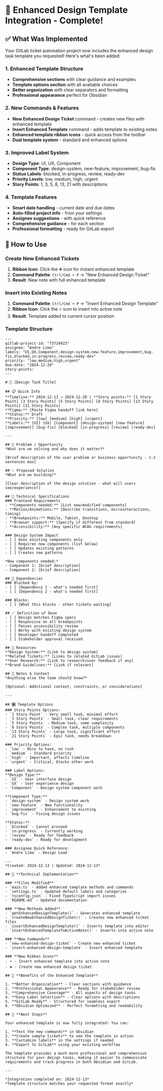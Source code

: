 # 🎨 Enhanced Design Template Integration - Complete!

## ✅ **What Was Implemented**

Your GitLab ticket automation project now includes the enhanced design task template you requested! Here's what's been added:

### **1. Enhanced Template Structure**
- **Comprehensive sections** with clear guidance and examples
- **Template options section** with all available choices
- **Better organization** with clear separators and formatting
- **Professional appearance** perfect for Obsidian

### **2. New Commands & Features**
- **New Enhanced Design Ticket** command - creates new files with enhanced template
- **Insert Enhanced Template** command - adds template to existing notes
- **Enhanced template ribbon icons** - quick access from the toolbar
- **Dual template system** - standard and enhanced options

### **3. Improved Label System**
- **Design Type**: UI, UX, Component
- **Component Type**: design-system, new-feature, improvement, bug-fix
- **Status Labels**: blocked, in-progress, review, ready-dev
- **Priority Levels**: low, medium, high, urgent
- **Story Points**: 1, 3, 5, 8, 13, 21 with descriptions

### **4. Template Features**
- **Smart date handling** - current date and due dates
- **Auto-filled project info** - from your settings
- **Assignee suggestions** - with quick reference
- **Comprehensive guidance** - for each section
- **Professional formatting** - ready for GitLab export

## 🚀 **How to Use**

### **Create New Enhanced Tickets**
1. **Ribbon Icon**: Click the ➕ icon for instant enhanced template
2. **Command Palette**: `Ctrl/Cmd + P` → "New Enhanced Design Ticket"
3. **Result**: New note with full enhanced template

### **Insert into Existing Notes**
1. **Command Palette**: `Ctrl/Cmd + P` → "Insert Enhanced Design Template"
2. **Ribbon Icon**: Click the ⭐ icon to insert into active note
3. **Result**: Template added to current cursor position

### **Template Structure**
```
---
gitlab-project-id: "73724923"
assignee: "Andre Lima"
labels: "UI,UX,Component,design-system,new-feature,improvement,bug-fix,blocked,in-progress,review,ready-dev"
priority: "low,medium,high,urgent"
due-date: "2024-12-20"
story-points: 
---

# 🎨 [Design Task Title]

## 📋 Quick Info
**Timeline:** 2024-12-13 → 2024-12-20 | **Story points:** [1 Story Point] [3 Story Points] [5 Story Points] [8 Story Points] [13 Story Points] [21 Story Points]  
**Figma:** [Paste Figma handoff link here]  
**Status:** Draft  
**Priority:** [low] [medium] [high] [urgent]
**Labels:** [UI] [UX] [Component] [design-system] [new-feature] [improvement] [bug-fix] [blocked] [in-progress] [review] [ready-dev]

---

## 🎯 Problem / Opportunity
*What are we solving and why does it matter?*

[Brief description of the user problem or business opportunity - 1-2 sentences max]

## 💡 Proposed Solution
*What are we building?*

[Clear description of the design solution - what will users see/experience?]

## 🔧 Technical Specifications
### Frontend Requirements
- **Components needed:** [List new/modified components]
- **Motion/Animations:** [Describe transitions, microinteractions, timing]
- **Breakpoints:** Mobile, Tablet, Desktop
- **Browser support:** [Specify if different from standard]
- **Accessibility:** [Any specific WCAG requirements]

### Design System Impact
- [ ] Uses existing components only
- [ ] Requires new components (list below)
- [ ] Updates existing patterns
- [ ] Creates new patterns

*New components needed:*
- Component 1: [brief description]
- Component 2: [brief description]

## 🔗 Dependencies
### Blocked by:
- [ ] [Dependency 1 - what's needed first]
- [ ] [Dependency 2 - what's needed first]

### Blocks:
- [ ] [What this blocks - other tickets waiting]

## ✅ Definition of Done
- [ ] Design matches Figma specs
- [ ] Responsive on all breakpoints
- [ ] Passes accessibility review
- [ ] Works with existing design system
- [ ] Developer handoff completed
- [ ] Stakeholder approval received

## 📎 Resources
**Design System:** [Link to design system]  
**Related Tickets:** [Links to related GitLab issues]  
**User Research:** [Link to research/user feedback if any]  
**Brand Guidelines:** [Link if relevant]

## 💬 Notes & Context
*Anything else the team should know?*

[Optional: Additional context, constraints, or considerations]

---

## 🎛️ Template Options
### Story Points Options:
- `1 Story Point` - Very small task, minimal effort
- `3 Story Points` - Small task, clear requirements
- `5 Story Points` - Medium task, some complexity
- `8 Story Points` - Complex task, multiple components
- `13 Story Points` - Large task, significant effort
- `21 Story Points` - Epic task, needs breakdown

### Priority Options:
- `low` - Nice to have, no rush
- `medium` - Standard priority
- `high` - Important, affects timeline
- `urgent` - Critical, blocks other work

### Label Options:
**Design Type:**
- `UI` - User interface design
- `UX` - User experience design
- `Component` - Design system component work

**Component Type:**
- `design-system` - Design system work
- `new-feature` - New functionality
- `improvement` - Enhancement to existing
- `bug-fix` - Fixing design issues

**Status:**
- `blocked` - Cannot proceed
- `in-progress` - Currently working
- `review` - Ready for feedback
- `ready-dev` - Ready for development

### Assignee Quick Reference:
- `Andre Lima` - Design Lead

---
*Created: 2024-12-13 | Updated: 2024-12-13*

## 🔧 **Technical Implementation**

### **Files Modified**
- `main.ts` - Added enhanced template methods and commands
- `settings.ts` - Updated default labels and categories
- `tsconfig.json` - Fixed TypeScript import issues
- `README.md` - Updated documentation

### **New Methods Added**
- `getEnhancedDesignTemplate()` - Generates enhanced template
- `createNewEnhancedDesignTicket()` - Creates new enhanced ticket files
- `insertEnhancedDesignTemplate()` - Inserts template into editor
- `insertEnhancedTemplateToActiveNote()` - Inserts into active note

### **New Commands**
- `new-enhanced-design-ticket` - Create new enhanced ticket
- `insert-enhanced-design-template` - Insert enhanced template

### **New Ribbon Icons**
- ⭐ - Insert enhanced template into active note
- ➕ - Create new enhanced design ticket

## 🎯 **Benefits of the Enhanced Template**

1. **Better Organization** - Clear sections with guidance
2. **Professional Appearance** - Ready for stakeholder review
3. **Comprehensive Coverage** - All aspects of design tasks
4. **Easy Label Selection** - Clear options with descriptions
5. **GitLab Ready** - Structured for seamless export
6. **Obsidian Optimized** - Perfect formatting and readability

## 🚀 **Next Steps**

Your enhanced template is now fully integrated! You can:

1. **Test the new commands** in Obsidian
2. **Create sample tickets** to see the template in action
3. **Customize labels** in the settings if needed
4. **Export to GitLab** using your existing workflow

The template provides a much more professional and comprehensive structure for your design tasks, making it easier to communicate requirements and track progress in both Obsidian and GitLab.

---

*Integration completed on: 2024-12-13*
*Template structure matches your requested format exactly*
